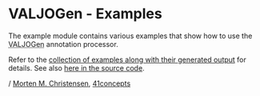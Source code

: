 <a name="jumbotron-start"/>

# VALJOGen - Examples

The example module contains various examples that show how to use the <abbr title="Value Java Object Generator">VALJOGen</abbr> annotation processor.

Refer to the [collection of examples along with their generated output](http://valjogen.41concepts.com/examples.html) for details. See also [here in the source code](src/main/java/com/fortyoneconcepts/valjogen/examples).

<a name="jumbotron-end"/>

/ [Morten M. Christensen](http://www.linkedin.com/in/mortench), [41concepts](http://www.41concepts.com)
